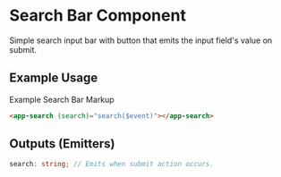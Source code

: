 # Search Bar Component

Simple search input bar with button that emits the input field's value on submit.

## Example Usage

Example Search Bar Markup

```html
<app-search (search)="search($event)"></app-search>
```

## Outputs (Emitters)

```typescript
search: string; // Emits when submit action occurs.
```